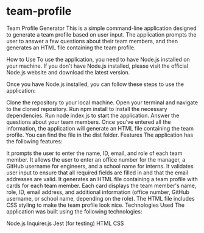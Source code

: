 # team-profile
Team Profile Generator
This is a simple command-line application designed to generate a team profile based on user input. The application prompts the user to answer a few questions about their team members, and then generates an HTML file containing the team profile.

How to Use
To use the application, you need to have Node.js installed on your machine. If you don't have Node.js installed, please visit the official Node.js website and download the latest version.

Once you have Node.js installed, you can follow these steps to use the application:

Clone the repository to your local machine.
Open your terminal and navigate to the cloned repository.
Run npm install to install the necessary dependencies.
Run node index.js to start the application.
Answer the questions about your team members.
Once you've entered all the information, the application will generate an HTML file containing the team profile. You can find the file in the dist folder.
Features
The application has the following features:

It prompts the user to enter the name, ID, email, and role of each team member.
It allows the user to enter an office number for the manager, a GitHub username for engineers, and a school name for interns.
It validates user input to ensure that all required fields are filled in and that the email addresses are valid.
It generates an HTML file containing a team profile with cards for each team member.
Each card displays the team member's name, role, ID, email address, and additional information (office number, GitHub username, or school name, depending on the role).
The HTML file includes CSS styling to make the team profile look nice.
Technologies Used
The application was built using the following technologies:

Node.js
Inquirer.js
Jest (for testing)
HTML
CSS
